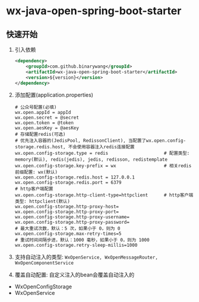 # wx-java-open-spring-boot-starter
## 快速开始
1. 引入依赖
    ```xml
    <dependency>
        <groupId>com.github.binarywang</groupId>
        <artifactId>wx-java-open-spring-boot-starter</artifactId>
        <version>${version}</version>
    </dependency>
    ```
2. 添加配置(application.properties)
    ```properties
    # 公众号配置(必填)
    wx.open.appId = appId
    wx.open.secret = @secret
    wx.open.token = @token
    wx.open.aesKey = @aesKey
    # 存储配置redis(可选)
    # 优先注入容器的(JedisPool, RedissonClient), 当配置了wx.open.config-storage.redis.host, 不会使用容器注入redis连接配置
    wx.open.config-storage.type = redis                     # 配置类型: memory(默认), redis(jedis), jedis, redisson, redistemplate
    wx.open.config-storage.key-prefix = wx                  # 相关redis前缀配置: wx(默认)
    wx.open.config-storage.redis.host = 127.0.0.1
    wx.open.config-storage.redis.port = 6379
    # http客户端配置
    wx.open.config-storage.http-client-type=httpclient      # http客户端类型: httpclient(默认)
    wx.open.config-storage.http-proxy-host=
    wx.open.config-storage.http-proxy-port=
    wx.open.config-storage.http-proxy-username=
    wx.open.config-storage.http-proxy-password=
    # 最大重试次数，默认：5 次，如果小于 0，则为 0
    wx.open.config-storage.max-retry-times=5
    # 重试时间间隔步进，默认：1000 毫秒，如果小于 0，则为 1000
    wx.open.config-storage.retry-sleep-millis=1000
    ```
3. 支持自动注入的类型: `WxOpenService, WxOpenMessageRouter, WxOpenComponentService`

4. 覆盖自动配置: 自定义注入的bean会覆盖自动注入的
  - WxOpenConfigStorage
  - WxOpenService
